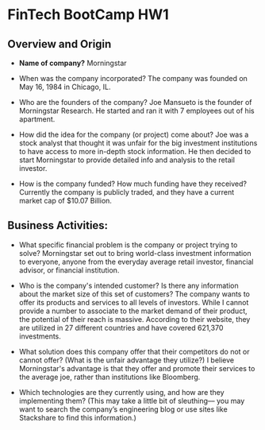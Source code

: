 # FinTech BootCamp HW1
## Overview and Origin

* **Name of company?** 
Morningstar

* When was the company incorporated? 
The company was founded on May 16, 1984 in Chicago, IL.

* Who are the founders of the company? 
Joe Mansueto is the founder of Morningstar Research. He started and ran it with 7 employees out of his apartment.

* How did the idea for the company (or project) come about? 
Joe was a stock analyst that thought it was unfair for the big investment institutions to have access to more in-depth stock information. He then decided to start Morningstar to provide detailed info and analysis to the retail investor.

* How is the company funded? How much funding have they received?
Currently the company is publicly traded, and they have a current market cap of $10.07 Billion.

## Business Activities:

* What specific financial problem is the company or project trying to solve?
Morningstar set out to bring world-class investment information to everyone, anyone from the everyday average retail investor, financial advisor, or financial institution.

* Who is the company's intended customer?  Is there any information about the market size of this set of customers?
The company wants to offer its products and services to all levels of investors.  While I cannot provide a number to associate to the market demand of their product, the potential of their reach is massive.  According to their website, they are utilized in 27 different countries and have covered 621,370 investments.

* What solution does this company offer that their competitors do not or cannot offer? (What is the unfair advantage they utilize?)
I believe Morningstar's advantage is that they offer and promote their services to the average joe, rather than institutions like Bloomberg. 

* Which technologies are they currently using, and how are they implementing them? (This may take a little bit of sleuthing–– you may want to search the company’s engineering blog or use sites like Stackshare to find this information.)